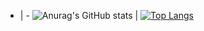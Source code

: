 - | -
![Anurag's GitHub stats](https://github-readme-stats.vercel.app/api?username=LiBaoxuan-Neil&theme=dark&show_icons=true) | [![Top Langs](https://github-readme-stats.vercel.app/api/top-langs/?username=LiBaoxuan-Neil&hide_progress=true)](https://github.com/anuraghazra/github-readme-stats)

<!--
**LiBaoxuan-Neil/LiBaoxuan-Neil** is a ✨ _special_ ✨ repository because its `README.md` (this file) appears on your GitHub profile.

Here are some ideas to get you started:

- 🔭 I’m currently working on ...
- 🌱 I’m currently learning ...
- 👯 I’m looking to collaborate on ...
- 🤔 I’m looking for help with ...
- 💬 Ask me about ...
- 📫 How to reach me: ...
- 😄 Pronouns: ...
- ⚡ Fun fact: ...
-->
